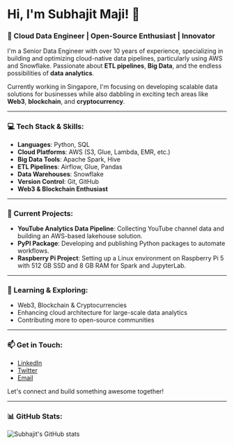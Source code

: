 # Hi, I'm Subhajit Maji! 👋

### 🚀 Cloud Data Engineer | Open-Source Enthusiast | Innovator

I'm a Senior Data Engineer with over 10 years of experience, specializing in building and optimizing cloud-native data pipelines, particularly using AWS and Snowflake. Passionate about **ETL pipelines**, **Big Data**, and the endless possibilities of **data analytics**.

Currently working in Singapore, I'm focusing on developing scalable data solutions for businesses while also dabbling in exciting tech areas like **Web3**, **blockchain**, and **cryptocurrency**.

---

### 💻 Tech Stack & Skills:

- **Languages**: Python, SQL
- **Cloud Platforms**: AWS (S3, Glue, Lambda, EMR, etc.)
- **Big Data Tools**: Apache Spark, Hive
- **ETL Pipelines**: Airflow, Glue, Pandas
- **Data Warehouses**: Snowflake
- **Version Control**: Git, GitHub
- **Web3 & Blockchain Enthusiast**

---

### 🔧 Current Projects:

- **YouTube Analytics Data Pipeline**: Collecting YouTube channel data and building an AWS-based lakehouse solution.
- **PyPI Package**: Developing and publishing Python packages to automate workflows.
- **Raspberry Pi Project**: Setting up a Linux environment on Raspberry Pi 5 with 512 GB SSD and 8 GB RAM for Spark and JupyterLab.

---

### 🌱 Learning & Exploring:

- Web3, Blockchain & Cryptocurrencies
- Enhancing cloud architecture for large-scale data analytics
- Contributing more to open-source communities

---

### 📫 Get in Touch:

- [LinkedIn](https://www.linkedin.com/in/subhajit-maji)
- [Twitter](https://twitter.com/subhajitsr)
- [Email](mailto:subhajitsr@gmail.com)

Let's connect and build something awesome together!

---

### 📊 GitHub Stats:

![Subhajit's GitHub stats](https://github-readme-stats.vercel.app/api?username=subhajitsr&show_icons=true&theme=radical)
